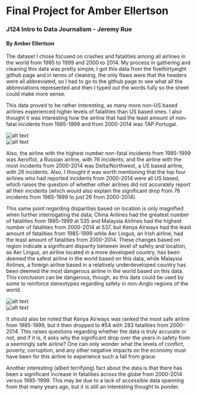 # Final Project for Amber Ellertson

### J124 Intro to Data Journalism - Jeremy Rue

#### By Amber Ellertson 

The dataset I chose focused on crashes and fatalities among all airlines in the world from 1985 to 1999 and 2000 to 2014. My process in gathering and cleaning this data was pretty simple; I got this data from the fivethirtyeight github page and in terms of cleaning, the only flaws were that the headers were all abbreviated, so I had to go to the github page to see what all the abbreviations represented and then I typed out the words fully so the sheet could make more sense.

This data proved to be rather interesting, as many more non-US based airlines experienced higher levels of fatalities than US based ones. I also thought it was interesting how the airline that had the least amount of non-fatal incidents from 1985-1999 and from 2000-2014 was TAP Portugal.

![alt text](https://docs.google.com/spreadsheets/d/e/2PACX-1vRtL5uCbaRbU567S5Oa7NA6Re_8CaXIbX3fdz2LZVxjBtvECuMM5TlJny3ren_LgQnpFyvUQWKPbJP0/pubchart?oid=458574416&format=image)  
![alt text](https://docs.google.com/spreadsheets/d/e/2PACX-1vRtL5uCbaRbU567S5Oa7NA6Re_8CaXIbX3fdz2LZVxjBtvECuMM5TlJny3ren_LgQnpFyvUQWKPbJP0/pubchart?oid=2141154827&format=image) 

Also, the airline with the highest number non-fatal incidents from 1985-1999 was Aeroflot, a Russian airline, with 76 incidents, and the airline with the most incidents from 2000-2014 was Delta/Northwest, a US based airline, with 26 incidents. Also, I thought it was worth mentioning that the top four airlines who had reported incidents from 2000-2014 were all US based, which raises the question of whether other airlines did not accurately report all their incidents (which would also explain the significant drop from 76 incidents from 1985-1999 to just 26 from 2000-2014).

This same point regarding disparities based on location is only magnified when further interrogating the data; China Arilines had the greatest number of fatalities from 1985-1999 at 535 and Malaysia Airlines had the highest number of fatalities from 2000-2014 at 537, but Kenya Airways had the least amount of fatalities from 1985-1999 while Aer Lingus, an Irish airline, had the least amount of fatalities from 2000-2014. These changes based on region indicate a significant disparity between level of safety and location, as Aer Lingus, an airline located in a more developed country, has been deemed the safest airline in the world based on this data, while Malaysia Airlines, a foreign airline based in a relatively underdeveloped country has been deemed the most dangerous airline in the world based on this data. This conclusion can be dangerous, though, as this data could be used by some to reinforce stereotypes regarding safety in non-Anglo regions of the world.

![alt text]()  
![alt text](https://docs.google.com/spreadsheets/d/e/2PACX-1vRtL5uCbaRbU567S5Oa7NA6Re_8CaXIbX3fdz2LZVxjBtvECuMM5TlJny3ren_LgQnpFyvUQWKPbJP0/pubchart?oid=1673640997&format=image) 

It should also be noted that Kenya Airways was ranked the most safe airline from 1985-1999, but it then dropped to #54 with 283 fatalities from 2000-2014. This raises questions regarding whether the data is truly accurate or not, and if it is, it asks why the significant drop over the years in safety from a seemingly safe airline? One can only wonder what the levels of conflict, poverty, corruption, and any other negative impacts on the economy must have been for this airline to experience such a fall from grace.

Another interesting (albeit terrifying) fact about the data is that there has been a significant increase in fatalities across the globe from 2000-2014 versus 1985-1999. This may be due to a lack of accessible data spanning from that many years ago, but it is still an interesting thought to ponder.




